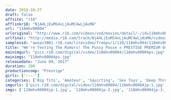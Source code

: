 ```yaml
---
date: 2018-10-27
draft: false
affsite: "r18"
afflinkr18: "NjA4LjEuMS4xLjAuMC4wLjAuMA"
url: "118mhv00004"
urloriginal: "http://www.r18.com/videos/vod/movies/detail/-/id=118mhv00004"
urlfinal: "http://media.r18.com/track/NjA4LjEuMS4xLjAuMC4wLjAuMA/videos/vod/movies/detail/-/id=118mhv00004"
samplevid: "awspv3001.r18.com/litevideo/freepv/1/118/118mhv004/118mhv004_dmb_w.mp4"
title: "We're Testing The Rumors! The Pussy Posse x PRESTIGE PREMIUM 04"
mainimgurl: "pics.r18.com/digital/video/118mhv00004/118mhv00004ps.jpg"
mainimgs: "118mhv00004ps.jpg"
releasedate: "June 09, 2017"
duration: 200
productioncomp: "Prestige"
girls: ['----']
categories: ['Big Tits', 'Amateur', 'Squirting', 'Sex Toys', 'Deep Throat', 'Hi-Def']
imgurls: ['pics.r18.com/digital/video/118mhv00004/118mhv00004jp-1.jpg', 'pics.r18.com/digital/video/118mhv00004/118mhv00004jp-2.jpg', 'pics.r18.com/digital/video/118mhv00004/118mhv00004jp-3.jpg', 'pics.r18.com/digital/video/118mhv00004/118mhv00004jp-4.jpg', 'pics.r18.com/digital/video/118mhv00004/118mhv00004jp-5.jpg', 'pics.r18.com/digital/video/118mhv00004/118mhv00004jp-6.jpg', 'pics.r18.com/digital/video/118mhv00004/118mhv00004jp-7.jpg', 'pics.r18.com/digital/video/118mhv00004/118mhv00004jp-8.jpg', 'pics.r18.com/digital/video/118mhv00004/118mhv00004jp-9.jpg', 'pics.r18.com/digital/video/118mhv00004/118mhv00004jp-10.jpg', 'pics.r18.com/digital/video/118mhv00004/118mhv00004jp-11.jpg', 'pics.r18.com/digital/video/118mhv00004/118mhv00004jp-12.jpg', 'pics.r18.com/digital/video/118mhv00004/118mhv00004jp-13.jpg', 'pics.r18.com/digital/video/118mhv00004/118mhv00004jp-14.jpg', 'pics.r18.com/digital/video/118mhv00004/118mhv00004jp-15.jpg', 'pics.r18.com/digital/video/118mhv00004/118mhv00004jp-16.jpg', 'pics.r18.com/digital/video/118mhv00004/118mhv00004jp-17.jpg', 'pics.r18.com/digital/video/118mhv00004/118mhv00004jp-18.jpg', 'pics.r18.com/digital/video/118mhv00004/118mhv00004jp-19.jpg', 'pics.r18.com/digital/video/118mhv00004/118mhv00004jp-20.jpg']
imgs: ['118mhv00004jp-1.jpg', '118mhv00004jp-2.jpg', '118mhv00004jp-3.jpg', '118mhv00004jp-4.jpg', '118mhv00004jp-5.jpg', '118mhv00004jp-6.jpg', '118mhv00004jp-7.jpg', '118mhv00004jp-8.jpg', '118mhv00004jp-9.jpg', '118mhv00004jp-10.jpg', '118mhv00004jp-11.jpg', '118mhv00004jp-12.jpg', '118mhv00004jp-13.jpg', '118mhv00004jp-14.jpg', '118mhv00004jp-15.jpg', '118mhv00004jp-16.jpg', '118mhv00004jp-17.jpg', '118mhv00004jp-18.jpg', '118mhv00004jp-19.jpg', '118mhv00004jp-20.jpg']
---
```

